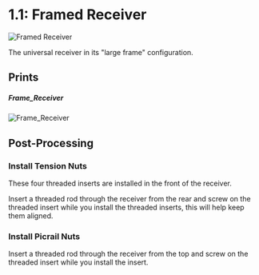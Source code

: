 # 1.1: Framed Receiver

![Framed Receiver](Assembly_FramedReceiver.jpg)

The universal receiver in its "large frame" configuration.

## Prints

##### Frame_Receiver
![Frame_Receiver](Frame_Receiver_thumb.jpg)

## Post-Processing

### Install Tension Nuts
These four threaded inserts are installed in the front of the receiver.

Insert a threaded rod through the receiver from the rear and screw on the
threaded insert while you install the threaded inserts, this will help keep
them aligned.

### Install Picrail Nuts
Insert a threaded rod through the receiver from the top and screw on the
threaded insert while you install the insert.
